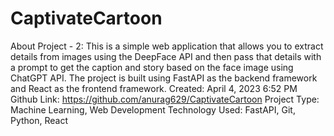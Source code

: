 # CaptivateCartoon

About Project - 2: This is a simple web application that allows you to extract details from images using the DeepFace API and then pass that details with a prompt to get the caption and story based on the face image using ChatGPT API. The project is built using FastAPI as the backend framework and React as the frontend framework.
Created: April 4, 2023 6:52 PM
Github Link: https://github.com/anurag629/CaptivateCartoon
Project Type: Machine Learning, Web Development
Technology Used: FastAPI, Git, Python, React